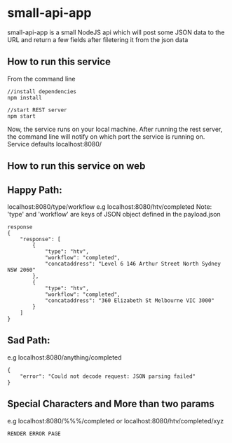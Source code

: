 # small-api-app

small-api-app is a small NodeJS api which will post some JSON data to the URL and return a few fields after filetering it from the json data

## How to run this service

From the command line

```cli
//install dependencies
npm install

//start REST server
npm start
```

Now, the service runs on your local machine. After running the rest server, the
command line will notify on which port the service is running on. Service
defaults localhost:8080/

## How to run this service on web
## Happy Path: 
localhost:8080/type/workflow e.g localhost:8080/htv/completed
Note: 'type' and 'workflow' are keys of JSON object defined in the payload.json

```cli
response
{
    "response": [
        {
            "type": "htv",
            "workflow": "completed",
            "concataddress": "Level 6 146 Arthur Street North Sydney NSW 2060"
        },
        {
            "type": "htv",
            "workflow": "completed",
            "concataddress": "360 Elizabeth St Melbourne VIC 3000"
        }
    ]
}
```
## Sad Path: 
 e.g localhost:8080/anything/completed
 
```cli
{
    "error": "Could not decode request: JSON parsing failed"
}
```

## Special Characters and More than two params
e.g localhost:8080/%%%/completed or localhost:8080/htv/completed/xyz

```cli
RENDER ERROR PAGE

